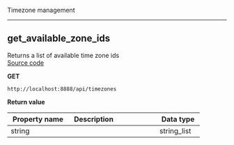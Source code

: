 Timezone management  


___  
## get_available_zone_ids  
Returns a list of available time zone ids  
[Source code](https://github.com/dqops/dqo/blob/develop/distribution/python/dqops/client/api/timezones/get_available_zone_ids.py)
  

**GET**
```
http://localhost:8888/api/timezones  
```

**Return value**  
  
|&nbsp;Property&nbsp;name&nbsp;|&nbsp;Description&nbsp;&nbsp;&nbsp;&nbsp;&nbsp;&nbsp;&nbsp;&nbsp;&nbsp;&nbsp;&nbsp;&nbsp;&nbsp;&nbsp;&nbsp;&nbsp;&nbsp;&nbsp;&nbsp;&nbsp;&nbsp;|&nbsp;Data&nbsp;type&nbsp;|
|---------------|---------------------------------|-----------|
|string||string_list|







